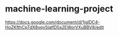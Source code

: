 # machine-learning-project
https://docs.google.com/document/d/1jglDC4-HoZKfthCpTdX8vqy5laIfD5s2EWorVXuBBV8/edit
